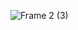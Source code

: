 ![Frame 2 (3)](https://user-images.githubusercontent.com/61861940/214116424-533ba9a6-e988-48d9-926a-106f1b8718ad.png)

